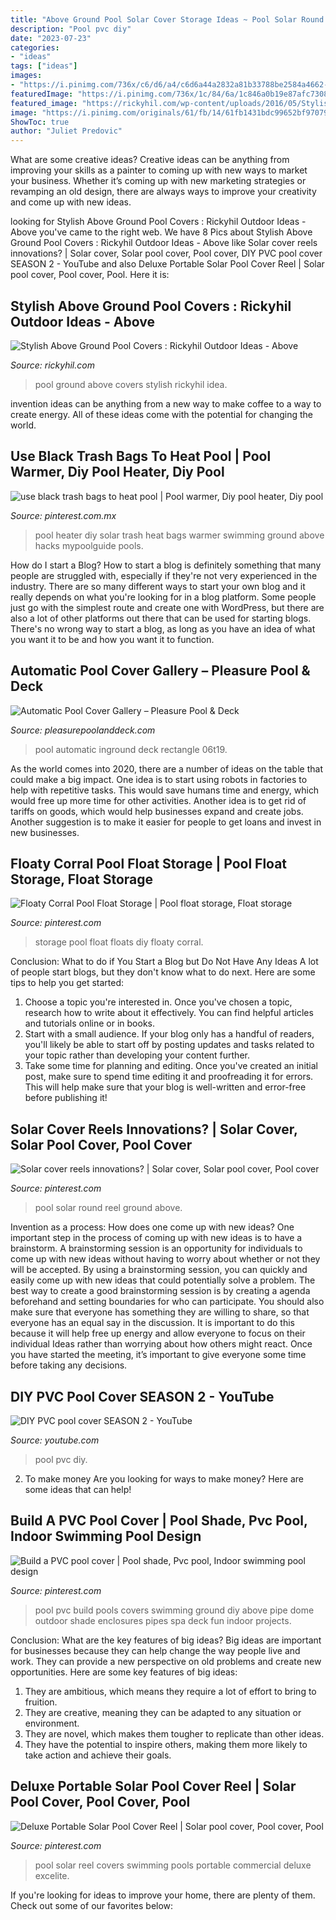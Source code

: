 ```yaml
---
title: "Above Ground Pool Solar Cover Storage Ideas ~ Pool Solar Round Reel Ground Above"
description: "Pool pvc diy"
date: "2023-07-23"
categories:
- "ideas"
tags: ["ideas"]
images:
- "https://i.pinimg.com/736x/c6/d6/a4/c6d6a44a2832a81b33788be2584a4662--sidewalk-ideas-free-pool.jpg"
featuredImage: "https://i.pinimg.com/736x/1c/84/6a/1c846a0b19e87afc730821baa1737cb1--solar-pool-cover-bache.jpg"
featured_image: "https://rickyhil.com/wp-content/uploads/2016/05/Stylish-Above-Ground-Pool-Covers.jpg"
image: "https://i.pinimg.com/originals/61/fb/14/61fb1431bdc99652bf970795bf7ea8fa.jpg"
ShowToc: true
author: "Juliet Predovic"
---
```



What are some creative ideas?
Creative ideas can be anything from improving your skills as a painter to coming up with new ways to market your business. Whether it’s coming up with new marketing strategies or revamping an old design, there are always ways to improve your creativity and come up with new ideas.

	

		
looking for Stylish Above Ground Pool Covers : Rickyhil Outdoor Ideas - Above you've came to the right web. We have 8 Pics about Stylish Above Ground Pool Covers : Rickyhil Outdoor Ideas - Above like Solar cover reels innovations? | Solar cover, Solar pool cover, Pool cover, DIY PVC pool cover SEASON 2 - YouTube and also Deluxe Portable Solar Pool Cover Reel | Solar pool cover, Pool cover, Pool. Here it is:
		
    
## Stylish Above Ground Pool Covers : Rickyhil Outdoor Ideas - Above

<img loading=lazy src="https://rickyhil.com/wp-content/uploads/2016/05/Stylish-Above-Ground-Pool-Covers.jpg" onerror="this.onerror=null;this.src='https://tse1.mm.bing.net/th?id=OIP.Ah_uptIuVPfJMgh6UcKFwgHaFj&amp;pid=15.1';" alt="Stylish Above Ground Pool Covers : Rickyhil Outdoor Ideas - Above">

_Source: rickyhil.com_

>pool ground above covers stylish rickyhil idea. 

	

invention ideas can be anything from a new way to make coffee to a way to create energy. All of these ideas come with the potential for changing the world.

    
## Use Black Trash Bags To Heat Pool | Pool Warmer, Diy Pool Heater, Diy Pool

<img loading=lazy src="https://i.pinimg.com/736x/49/f9/49/49f949ac84d45b7d0b2de67b0cbc40b8--bbq-ideas-pool-ideas.jpg" onerror="this.onerror=null;this.src='https://tse2.mm.bing.net/th?id=OIP.gOcFfnVNQXcvwmBp8r7qNQHaFj&amp;pid=15.1';" alt="use black trash bags to heat pool | Pool warmer, Diy pool heater, Diy pool">

_Source: pinterest.com.mx_

>pool heater diy solar trash heat bags warmer swimming ground above hacks mypoolguide pools. 

	

How do I start a Blog?
How to start a blog is definitely something that many people are struggled with, especially if they're not very experienced in the industry. There are so many different ways to start your own blog and it really depends on what you're looking for in a blog platform. Some people just go with the simplest route and create one with WordPress, but there are also a lot of other platforms out there that can be used for starting blogs. There's no wrong way to start a blog, as long as you have an idea of what you want it to be and how you want it to function.

    
## Automatic Pool Cover Gallery – Pleasure Pool &amp; Deck

<img loading=lazy src="https://pleasurepoolanddeck.com/wp-content/uploads/2015/06/inground-pool-south-hills-pittsburgh-rectangle-automatic-cover.jpg" onerror="this.onerror=null;this.src='https://tse3.mm.bing.net/th?id=OIP.axkZdKgSAPDatd9a2mY3JAHaFj&amp;pid=15.1';" alt="Automatic Pool Cover Gallery – Pleasure Pool &amp; Deck">

_Source: pleasurepoolanddeck.com_

>pool automatic inground deck rectangle 06t19. 

	

As the world comes into 2020, there are a number of ideas on the table that could make a big impact. One idea is to start using robots in factories to help with repetitive tasks. This would save humans time and energy, which would free up more time for other activities. Another idea is to get rid of tariffs on goods, which would help businesses expand and create jobs. Another suggestion is to make it easier for people to get loans and invest in new businesses.

    
## Floaty Corral Pool Float Storage | Pool Float Storage, Float Storage

<img loading=lazy src="https://i.pinimg.com/originals/28/2a/20/282a20d4ffcee8c3430db265a8082456.jpg" onerror="this.onerror=null;this.src='https://tse4.mm.bing.net/th?id=OIP.Ct7GkNdCqS31rU1uswRzhwHaJ4&amp;pid=15.1';" alt="Floaty Corral Pool Float Storage | Pool float storage, Float storage">

_Source: pinterest.com_

>storage pool float floats diy floaty corral. 

	

Conclusion: What to do if You Start a Blog but Do Not Have Any Ideas
A lot of people start blogs, but they don't know what to do next. Here are some tips to help you get started: 
1) Choose a topic you're interested in. Once you've chosen a topic, research how to write about it effectively. You can find helpful articles and tutorials online or in books.
2) Start with a small audience. If your blog only has a handful of readers, you'll likely be able to start off by posting updates and tasks related to your topic rather than developing your content further. 
3) Take some time for planning and editing. Once you've created an initial post, make sure to spend time editing it and proofreading it for errors. This will help make sure that your blog is well-written and error-free before publishing it!

    
## Solar Cover Reels Innovations? | Solar Cover, Solar Pool Cover, Pool Cover

<img loading=lazy src="https://i.pinimg.com/736x/c6/d6/a4/c6d6a44a2832a81b33788be2584a4662--sidewalk-ideas-free-pool.jpg" onerror="this.onerror=null;this.src='https://tse4.mm.bing.net/th?id=OIP.mGkBQA7W7Q9lSyFkFgt21gHaFj&amp;pid=15.1';" alt="Solar cover reels innovations? | Solar cover, Solar pool cover, Pool cover">

_Source: pinterest.com_

>pool solar round reel ground above. 

	

Invention as a process: How does one come up with new ideas?
One important step in the process of coming up with new ideas is to have a brainstorm. A brainstorming session is an opportunity for individuals to come up with new ideas without having to worry about whether or not they will be accepted. By using a brainstorming session, you can quickly and easily come up with new ideas that could potentially solve a problem. 
The best way to create a good brainstorming session is by creating a agenda beforehand and setting boundaries for who can participate. You should also make sure that everyone has something they are willing to share, so that everyone has an equal say in the discussion. It is important to do this because it will help free up energy and allow everyone to focus on their individual Ideas rather than worrying about how others might react. Once you have started the meeting, it’s important to give everyone some time before taking any decisions.

    
## DIY PVC Pool Cover SEASON 2 - YouTube

<img loading=lazy src="https://i.ytimg.com/vi/IIF2N4LqkyU/maxresdefault.jpg" onerror="this.onerror=null;this.src='https://tse3.mm.bing.net/th?id=OIP.wDL-mbOtxfY2WN751AN5CgHaEK&amp;pid=15.1';" alt="DIY PVC pool cover SEASON 2 - YouTube">

_Source: youtube.com_

>pool pvc diy. 

	

2. To make money
Are you looking for ways to make money? Here are some ideas that can help!

    
## Build A PVC Pool Cover | Pool Shade, Pvc Pool, Indoor Swimming Pool Design

<img loading=lazy src="https://i.pinimg.com/originals/61/fb/14/61fb1431bdc99652bf970795bf7ea8fa.jpg" onerror="this.onerror=null;this.src='https://tse1.mm.bing.net/th?id=OIP.yut1zYyYQeIk-7VUtpHckQHaFj&amp;pid=15.1';" alt="Build a PVC pool cover | Pool shade, Pvc pool, Indoor swimming pool design">

_Source: pinterest.com_

>pool pvc build pools covers swimming ground diy above pipe dome outdoor shade enclosures pipes spa deck fun indoor projects. 

	

Conclusion: What are the key features of big ideas?
Big ideas are important for businesses because they can help change the way people live and work. They can provide a new perspective on old problems and create new opportunities. Here are some key features of big ideas: 
1. They are ambitious, which means they require a lot of effort to bring to fruition. 
2. They are creative, meaning they can be adapted to any situation or environment. 
3. They are novel, which makes them tougher to replicate than other ideas. 
4. They have the potential to inspire others, making them more likely to take action and achieve their goals.

    
## Deluxe Portable Solar Pool Cover Reel | Solar Pool Cover, Pool Cover, Pool

<img loading=lazy src="https://i.pinimg.com/736x/1c/84/6a/1c846a0b19e87afc730821baa1737cb1--solar-pool-cover-bache.jpg" onerror="this.onerror=null;this.src='https://tse2.mm.bing.net/th?id=OIP.fpHu4vJGx9r57qBlWvc4UQHaFK&amp;pid=15.1';" alt="Deluxe Portable Solar Pool Cover Reel | Solar pool cover, Pool cover, Pool">

_Source: pinterest.com_

>pool solar reel covers swimming pools portable commercial deluxe excelite. 

	

If you're looking for ideas to improve your home, there are plenty of them. Check out some of our favorites below: 

